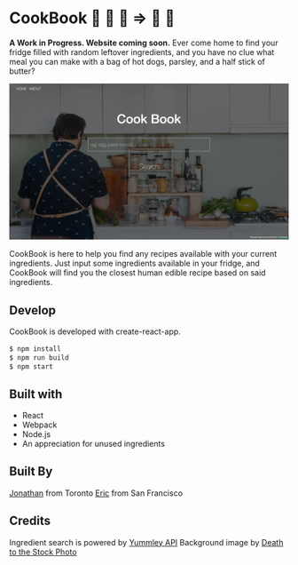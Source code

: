 # CookBook :egg: :tomato: :corn: => :meat_on_bone: :stew: 

**A Work in Progress. Website coming soon.**
Ever come home to find your fridge filled with random leftover ingredients, and you have no clue what meal you can make with a bag of hot dogs, parsley, and a half stick of butter?

![Cookbook](./images/homepage.png)

CookBook is here to help you find any recipes available with your current ingredients. Just input some ingredients available in your fridge, and CookBook will find you the closest human edible recipe based on said ingredients.

## Develop
CookBook is developed with create-react-app.
```
$ npm install
$ npm run build
$ npm start
```
## Built with
* React
* Webpack
* Node.js
* An appreciation for unused ingredients

## Built By
[Jonathan](https://github.com/jon825) from Toronto
[Eric](https://github.com/ericyang321) from San Francisco

## Credits
Ingredient search is powered by [Yummley API](https://developer.yummly.com/)
Background image by [Death to the Stock Photo](http://deathtothestockphoto.com/)
